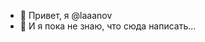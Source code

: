 - 👋 Привет, я @laaanov
- 👀 И я пока не знаю, что сюда написать...

<!---
laaanov/laaanov is a ✨ special ✨ repository because its `README.md` (this file) appears on your GitHub profile.
You can click the Preview link to take a look at your changes.
--->
